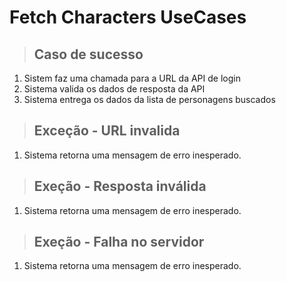 # Fetch Characters UseCases

> ## Caso de sucesso
1. Sistem faz uma chamada para a URL  da API  de login
2. Sistema valida os dados de resposta da API
3. Sistema entrega os dados da lista de personagens buscados

> ## Exceção - URL invalida
1. Sistema retorna uma mensagem de erro inesperado.

> ## Exeção - Resposta inválida 
1. Sistema retorna uma mensagem de erro inesperado.

> ## Exeção - Falha no servidor 
1. Sistema retorna uma mensagem de erro inesperado.